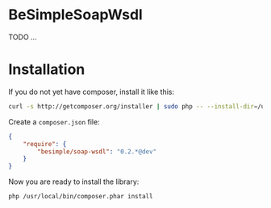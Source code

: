 # BeSimpleSoapWsdl

TODO ...

# Installation

If you do not yet have composer, install it like this:

```sh
curl -s http://getcomposer.org/installer | sudo php -- --install-dir=/usr/local/bin
```

Create a `composer.json` file:

```json
{
    "require": {
        "besimple/soap-wsdl": "0.2.*@dev"
    }
}
```

Now you are ready to install the library:

```sh
php /usr/local/bin/composer.phar install
```
